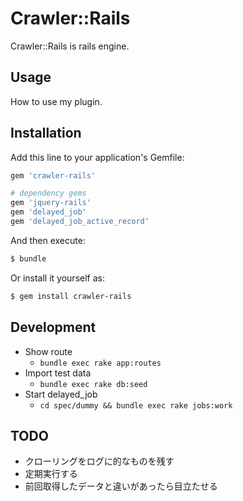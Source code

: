 # Crawler::Rails
Crawler::Rails is rails engine.

## Usage
How to use my plugin.

## Installation
Add this line to your application's Gemfile:

```ruby
gem 'crawler-rails'

# dependency gems
gem 'jquery-rails'
gem 'delayed_job'
gem 'delayed_job_active_record'
```

And then execute:
```bash
$ bundle
```

Or install it yourself as:
```bash
$ gem install crawler-rails
```

## Development
* Show route
  * `bundle exec rake app:routes`
* Import test data
  * `bundle exec rake db:seed`
* Start delayed_job
  * `cd spec/dummy && bundle exec rake jobs:work`

## TODO
* クローリングをログに的なものを残す
* 定期実行する
* 前回取得したデータと違いがあったら目立たせる
